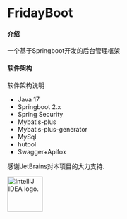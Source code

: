 # FridayBoot

#### 介绍
一个基于Springboot开发的后台管理框架

#### 软件架构
软件架构说明
- Java 17
- Springboot 2.x
- Spring Security
- Mybatis-plus
- Mybatis-plus-generator
- MySql
- hutool
- Swagger+Apifox

感谢JetBrains对本项目的大力支持.

<img src="https://resources.jetbrains.com/storage/products/company/brand/logos/IntelliJ_IDEA_icon.png" style="width:80px;" alt="IntelliJ IDEA logo.">
